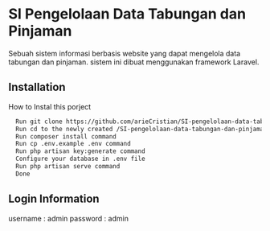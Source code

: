 
# SI Pengelolaan Data Tabungan dan Pinjaman

Sebuah sistem informasi berbasis website yang dapat mengelola data tabungan dan pinjaman. sistem ini dibuat menggunakan framework Laravel.


## Installation

How to Instal this porject

```bash
  Run git clone https://github.com/arieCristian/SI-pengelolaan-data-tabungan-dan-pinjaman.git
  Run cd to the newly created /SI-pengelolaan-data-tabungan-dan-pinjaman directory
  Run composer install command
  Run cp .env.example .env command
  Run php artisan key:generate command
  Configure your database in .env file
  Run php artisan serve command
  Done
```


## Login Information
username : admin
password : admin
    
